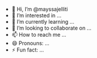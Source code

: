 - 👋 Hi, I’m @mayssajelliti
- 👀 I’m interested in ...
- 🌱 I’m currently learning ...
- 💞️ I’m looking to collaborate on ...
- 📫 How to reach me ...
- 😄 Pronouns: ...
- ⚡ Fun fact: ...

<!---
mayssajelliti/mayssajelliti is a ✨ special ✨ repository because its `README.md` (this file) appears on your GitHub profile.
You can click the Preview link to take a look at your changes.
--->
